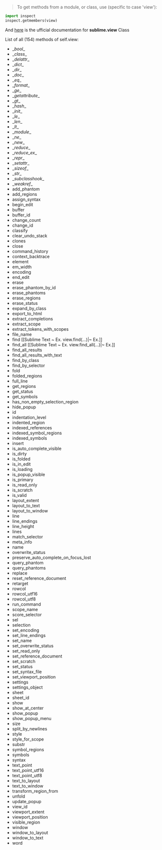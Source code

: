 
> To get methods from a module, or class, use (specific to case 'view'):

```python
import inspect
inspect.getmembers(view)
```

And [here](https://www.sublimetext.com/docs/api_reference.html#:~:text=sublime.View%20Class,selection%20and%20geometry.) is the ufficial documentation for **sublime.view** Class

List of all (154) methods of self.view:
- \__bool__
- \__class__
- \__delattr__
- \__dict__
- \__dir__
- \__doc__
- \__eq__
- \__format__
- \__ge__
- \__getattribute__
- \__gt__
- \__hash__
- \__init__
- \__le__
- \__len__
- \__lt__
- \__module__
- \__ne__
- \__new__
- \__reduce__
- \__reduce_ex__
- \__repr__
- \__setattr__
- \__sizeof__
- \__str__
- \__subclasshook__
- \__weakref__
- add_phantom
- add_regions
- assign_syntax
- begin_edit
- buffer
- buffer_id
- change_count
- change_id
- classify
- clear_undo_stack
- clones
- close
- command_history
- context_backtrace
- element
- em_width
- encoding
- end_edit
- erase
- erase_phantom_by_id
- erase_phantoms
- erase_regions
- erase_status
- expand_by_class
- export_to_html
- extract_completions
- extract_scope
- extract_tokens_with_scopes
- file_name
- find [[Sublime Text ~ Ex. view.find(...)|~ Ex.]]
- find_all [[Sublime Text ~ Ex. view.find_all(...)|~ Ex.]]
- find_all_results
- find_all_results_with_text
- find_by_class
- find_by_selector
- fold
- folded_regions
- full_line
- get_regions
- get_status
- get_symbols
- has_non_empty_selection_region
- hide_popup
- id
- indentation_level
- indented_region
- indexed_references
- indexed_symbol_regions
- indexed_symbols
- insert
- is_auto_complete_visible
- is_dirty
- is_folded
- is_in_edit
- is_loading
- is_popup_visible
- is_primary
- is_read_only
- is_scratch
- is_valid
- layout_extent
- layout_to_text
- layout_to_window
- line
- line_endings
- line_height
- lines
- match_selector
- meta_info
- name
- overwrite_status
- preserve_auto_complete_on_focus_lost
- query_phantom
- query_phantoms
- replace
- reset_reference_document
- retarget
- rowcol
- rowcol_utf16
- rowcol_utf8
- run_command
- scope_name
- score_selector
- sel
- selection
- set_encoding
- set_line_endings
- set_name
- set_overwrite_status
- set_read_only
- set_reference_document
- set_scratch
- set_status
- set_syntax_file
- set_viewport_position
- settings
- settings_object
- sheet
- sheet_id
- show
- show_at_center
- show_popup
- show_popup_menu
- size
- split_by_newlines
- style
- style_for_scope
- substr
- symbol_regions
- symbols
- syntax
- text_point
- text_point_utf16
- text_point_utf8
- text_to_layout
- text_to_window
- transform_region_from
- unfold
- update_popup
- view_id
- viewport_extent
- viewport_position
- visible_region
- window
- window_to_layout
- window_to_text
- word
